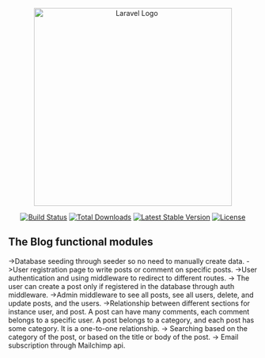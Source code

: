 <p align="center"><a href="https://laravel.com" target="_blank"><img src="https://raw.githubusercontent.com/laravel/art/master/logo-lockup/5%20SVG/2%20CMYK/1%20Full%20Color/laravel-logolockup-cmyk-red.svg" width="400" alt="Laravel Logo"></a></p>

<p align="center">
<a href="https://github.com/laravel/framework/actions"><img src="https://github.com/laravel/framework/workflows/tests/badge.svg" alt="Build Status"></a>
<a href="https://packagist.org/packages/laravel/framework"><img src="https://img.shields.io/packagist/dt/laravel/framework" alt="Total Downloads"></a>
<a href="https://packagist.org/packages/laravel/framework"><img src="https://img.shields.io/packagist/v/laravel/framework" alt="Latest Stable Version"></a>
<a href="https://packagist.org/packages/laravel/framework"><img src="https://img.shields.io/packagist/l/laravel/framework" alt="License"></a>
</p>

## The Blog functional modules
->Database seeding through seeder so no need to manually create data.
->User registration page to write posts or comment on specific posts.
->User authentication and using middleware to redirect to different routes.
-> The user can create a post only if registered in the database through auth middleware.
->Admin middleware to see all posts, see all users, delete, and update posts, and the users.
->Relationship between different sections for instance user, and post. A post can have many comments, each comment belongs to a specific user. A post belongs to a category, and each post has some category. It is a one-to-one relationship.
-> Searching based on the category of the post, or based on the title or body of the post.
-> Email subscription through Mailchimp api.
